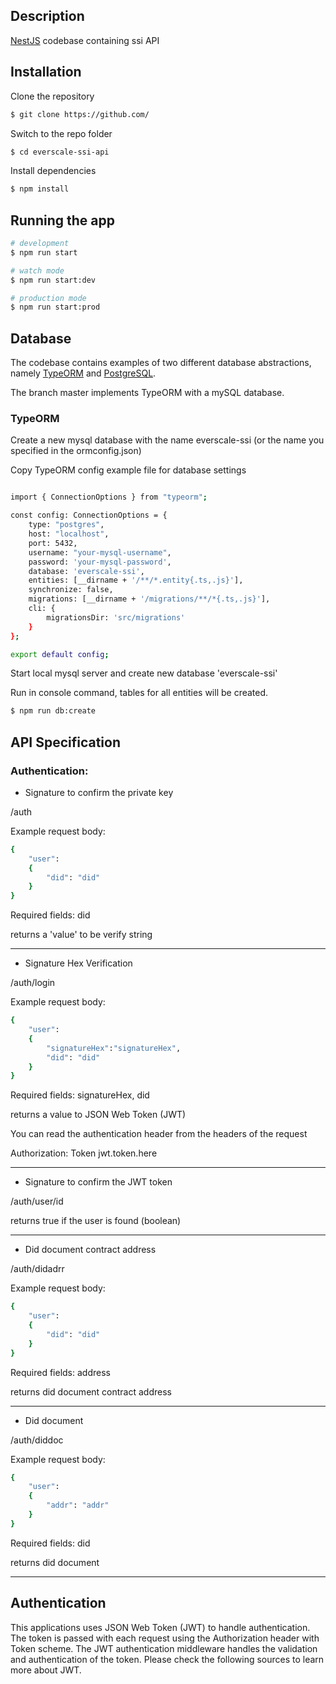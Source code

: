 

## Description

[NestJS](https://github.com/nestjs/nest)  codebase containing ssi API

## Installation
Clone the repository
```bash
$ git clone https://github.com/
```
Switch to the repo folder
```bash
$ cd everscale-ssi-api
```
Install dependencies
```bash
$ npm install
```

## Running the app

```bash
# development
$ npm run start

# watch mode
$ npm run start:dev

# production mode
$ npm run start:prod
```

## Database

The codebase contains examples of two different database abstractions, namely [TypeORM](https://typeorm.io/#/) and [PostgreSQL](https://www.postgresql.org/).

The branch master implements TypeORM with a mySQL database.


### TypeORM

Create a new mysql database with the name everscale-ssi
(or the name you specified in the ormconfig.json)

Copy TypeORM config example file for database settings
```bash

import { ConnectionOptions } from "typeorm";

const config: ConnectionOptions = {
    type: "postgres",
    host: "localhost",
    port: 5432,
    username: "your-mysql-username",
    password: 'your-mysql-password',
    database: 'everscale-ssi', 
    entities: [__dirname + '/**/*.entity{.ts,.js}'],
    synchronize: false,
    migrations: [__dirname + '/migrations/**/*{.ts,.js}'],
    cli: {
        migrationsDir: 'src/migrations'
    }
};

export default config;
```

Start local mysql server and create new database 'everscale-ssi'

Run in console command, tables for all entities will be created.

```bash
$ npm run db:create
```

## API Specification

### Authentication:

* Signature to confirm the private key

/auth

Example request body:

```bash
{
    "user":
    {
        "did": "did"
    }
}
```
Required fields: did

returns a 'value' to be verify string

____
* Signature Hex Verification

/auth/login

Example request body:

```bash
{
    "user":
    {
        "signatureHex":"signatureHex",
        "did": "did"
    }
}
```
Required fields: signatureHex, did

returns a value to JSON Web Token (JWT)

You can read the authentication header from the headers of the request

Authorization: Token jwt.token.here

____

* Signature to confirm the JWT token

/auth/user/id

returns true if the user is found (boolean)
____


* Did document contract address

/auth/didadrr

Example request body:

```bash
{
    "user":
    {
        "did": "did"
    }
}
```
Required fields: address

returns did document contract address

____
* Did document

/auth/diddoc

Example request body:

```bash
{
    "user":
    {
        "addr": "addr"
    }
}
```
Required fields: did

returns did document
____

## Authentication
This applications uses JSON Web Token (JWT) to handle authentication. The token is passed with each request using the Authorization header with Token scheme. The JWT authentication middleware handles the validation and authentication of the token. Please check the following sources to learn more about JWT.
